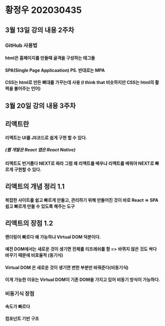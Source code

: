 # 황정우 202030435

## 3월 13일 강의 내용 2주차

### GitHub 사용법 

#### html은 홈페이지를 만들때 골격을 구성하는 태그들
#### SPA(Single Page Applicaation)  PS. 반대로는 MPA

#### CSS는 html로 만든 뼈대를 가꾸는데 사용 (I think that 비슷하지만 CSS는 html의 활력을 불어주는 언어)

## 3월 20일 강의 내용 3주차

## 리액트란 

####     리액트는 UI를 JS코드로 쉽게 구현 할 수 있다.
##### (웹 개발은 React 앱은 React Native)

#### 리액트도 번거롭다 NEXT로 짜라 그럼 왜 리액트를 배우냐 리액트를 배워야 NEXT로 빠르게 구현할 수 있다.

## 리액트의 개념 정리 1.1
#### 복잡한 사이트를 쉽고 빠르게 만들고, 관리하기 위해 만들어진 것이 바로 React => SPA 쉽고 빠르게 만들 수 있도록 해주는 도구 

## 리액트의 장점  1.2
#### 랜더링이 빠르다 왜 가능하냐 Virtual DOM 덕분이다.
#### 예전 DOM에서는 새로운 것이 생기면 전체를 리프레쉬를 함 => 바뀌지 않은 것도 싹다 바꾸기 때문에 비효율적 (동기식) 
#### Virtual DOM 은 새로운 것이 생기면 변한 부분만 바꿔준다(비동기식) 
#### 이게 가능한 이유는 Virtual DOM이 기존 DOM을 가지고 있어 비동기 방식이 가능하다.

### 비동기식 장점
#### 속도가 빠르다 
#### 컴포넌트 기반 구조

